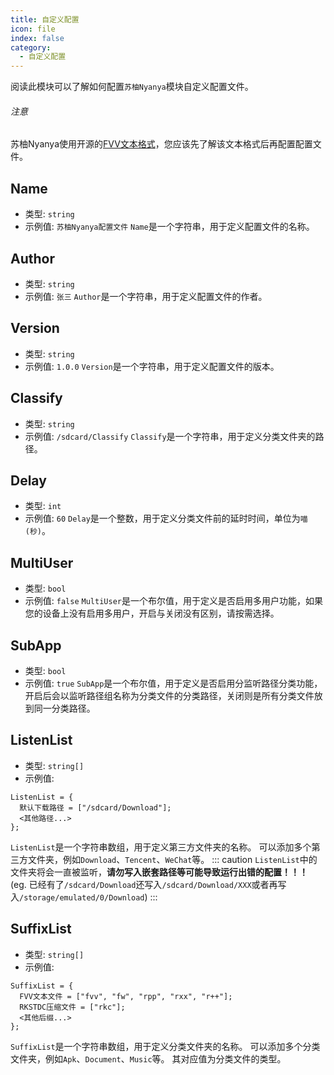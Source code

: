 ```yaml
---
title: 自定义配置
icon: file
index: false
category:
  - 自定义配置
---
```



阅读此模块可以了解如何配置`苏柚Nyanya`模块自定义配置文件。

###### 注意

苏柚Nyanya使用开源的[FVV文本格式](https://github.com/GunRain/FVV)，您应该先了解该文本格式后再配置配置文件。

## Name

* 类型: `string`
* 示例值: `苏柚Nyanya配置文件`
`Name`是一个字符串，用于定义配置文件的名称。

## Author

* 类型: `string`
* 示例值: `张三`
`Author`是一个字符串，用于定义配置文件的作者。

## Version

* 类型: `string`
* 示例值: `1.0.0`
`Version`是一个字符串，用于定义配置文件的版本。

## Classify

* 类型: `string`
* 示例值: `/sdcard/Classify`
`Classify`是一个字符串，用于定义分类文件夹的路径。

## Delay

* 类型: `int`
* 示例值: `60`
`Delay`是一个整数，用于定义分类文件前的延时时间，单位为`喵(秒)`。

## MultiUser

* 类型: `bool`
* 示例值: `false`
`MultiUser`是一个布尔值，用于定义是否启用多用户功能，如果您的设备上没有启用多用户，开启与关闭没有区别，请按需选择。

## SubApp

* 类型: `bool`
* 示例值: `true`
`SubApp`是一个布尔值，用于定义是否启用分监听路径分类功能，开启后会以监听路径组名称为分类文件的分类路径，关闭则是所有分类文件放到同一分类路径。

## ListenList

* 类型: `string[]`
* 示例值:
``` fvv
ListenList = {
  默认下载路径 = ["/sdcard/Download"];
  <其他路径...>
};
```
`ListenList`是一个字符串数组，用于定义第三方文件夹的名称。
可以添加多个第三方文件夹，例如`Download`、`Tencent`、`WeChat`等。
::: caution
`ListenList`中的文件夹将会一直被监听，**请勿写入嵌套路径等可能导致运行出错的配置！！！** (eg. 已经有了`/sdcard/Download`还写入`/sdcard/Download/XXX`或者再写入`/storage/emulated/0/Download`)
:::

## SuffixList 

* 类型: `string[]`
* 示例值:
``` fvv
SuffixList = {
  FVV文本文件 = ["fvv", "fw", "rpp", "rxx", "r++"];
  RKSTDC压缩文件 = ["rkc"];
  <其他后缀...>
};
```
`SuffixList`是一个字符串数组，用于定义分类文件夹的名称。
可以添加多个分类文件夹，例如`Apk`、`Document`、`Music`等。
其对应值为分类文件的类型。